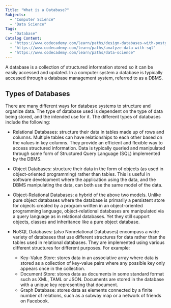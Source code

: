 ```yaml
---
Title: "What is a Database?"
Subjects:
  - "Computer Science"
  - "Data Science"
Tags:
  - "Database"
Catalog Content:
  - "https://www.codecademy.com/learn/paths/design-databases-with-postgresql"
  - "https://www.codecademy.com/learn/paths/analyze-data-with-sql"
  - "https://www.codecademy.com/learn/paths/data-science"
---
```


A database is a collection of structured information stored so it can be easily accessed and updated. In a computer system a database is typically accessed through a database management system, referred to as a DBMS.  

## Types of Databases

There are many different ways for database systems to structure and organize data. The type of database used is dependent on the type of data being stored, and the intended use for it. The different types of databases include the following:

- Relational Databases: structure their data in tables made up of rows and columns. Multiple tables can have relationships to each other based on the values in key columns. They provide an efficient and flexible way to access structured information. Data is typically queried and manipulated through some form of Structured Query Language (SQL) implemented by the DBMS.

- Object Databases: structure their data in the form of objects (as used in object-oriented programming) rather than tables. This is useful in software development where the application using the data, and the DBMS manipulating the data, can both use the same model of the data.

- Object-Relational Databases: a hybrid of the above two models. Unlike pure object databases where the database is primarily a persistent store for objects created by a program written in an object-oriented programming language, object-relational databases are manipulated via a query language as in relational databases. Yet they still support objects, classes and inheritance like a pure object database.

- NoSQL Databases: (also Nonrelational Databases) encompass a wide variety of databases that use different structures for data rather than the tables used in relational databases. They are implemented using various different structures for different purposes. For example:
  - Key–Value Store: stores data in an associative array where data is stored as a collection of key-value pairs where any possible key only appears once in the collection.
  - Document Store: stores data as documents in some standard format such as XML, TAML or JSON. Documents are stored in the database with a unique key representing that document.
  - Graph Database: stores data as elements connected by a finite number of relations, such as a subway map or a network of friends on Facebook.
